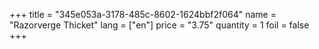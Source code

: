 +++
title = "345e053a-3178-485c-8602-1624bbf2f064"
name = "Razorverge Thicket"
lang = ["en"]
price = "3.75"
quantity = 1
foil = false
+++
